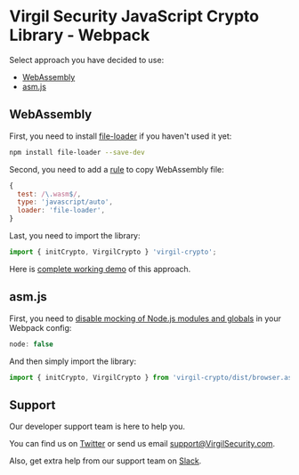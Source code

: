 # Virgil Security JavaScript Crypto Library - Webpack
Select approach you have decided to use:
- [WebAssembly](#webassembly)
- [asm.js](#asmjs)

## WebAssembly
First, you need to install [file-loader](https://github.com/webpack-contrib/file-loader) if you haven't used it yet:
```sh
npm install file-loader --save-dev
```

Second, you need to add a [rule](https://webpack.js.org/configuration/module/#rule) to copy WebAssembly file:
```js
{
  test: /\.wasm$/,
  type: 'javascript/auto',
  loader: 'file-loader',
}
```

Last, you need to import the library:
```js
import { initCrypto, VirgilCrypto } 'virgil-crypto';
```

Here is [complete working demo](https://github.com/VirgilSecurity/virgil-crypto-javascript/tree/master/examples/webpack) of this approach.

## asm.js
First, you need to [disable mocking of Node.js modules and globals](https://webpack.js.org/configuration/node) in your Webpack config:
```js
node: false
```

And then simply import the library:
```js
import { initCrypto, VirgilCrypto } from 'virgil-crypto/dist/browser.asmjs.es';
```

## Support
Our developer support team is here to help you.

You can find us on [Twitter](https://twitter.com/VirgilSecurity) or send us email support@VirgilSecurity.com.

Also, get extra help from our support team on [Slack](https://virgilsecurity.com/join-community).
